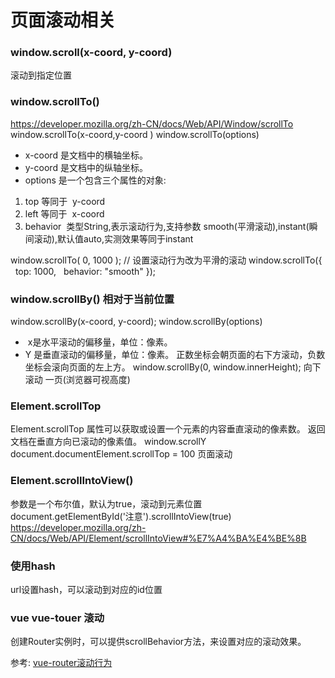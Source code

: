 # 页面滚动相关

### window.scroll(x-coord, y-coord) 
滚动到指定位置

### window.scrollTo() 
https://developer.mozilla.org/zh-CN/docs/Web/API/Window/scrollTo
window.scrollTo(x-coord,y-coord )
window.scrollTo(options)
* x-coord 是文档中的横轴坐标。
* y-coord 是文档中的纵轴坐标。
* options 是一个包含三个属性的对象:
1. top 等同于  y-coord
2. left 等同于  x-coord
3. behavior  类型String,表示滚动行为,支持参数 smooth(平滑滚动),instant(瞬间滚动),默认值auto,实测效果等同于instant

window.scrollTo( 0, 1000 );
// 设置滚动行为改为平滑的滚动
window.scrollTo({ 
    top: 1000, 
    behavior: "smooth" 
});

### window.scrollBy() 相对于当前位置
window.scrollBy(x-coord, y-coord);
window.scrollBy(options)

*  x是水平滚动的偏移量，单位：像素。
* Y 是垂直滚动的偏移量，单位：像素。
正数坐标会朝页面的右下方滚动，负数坐标会滚向页面的左上方。
window.scrollBy(0, window.innerHeight);  向下滚动 一页(浏览器可视高度)


### Element.scrollTop
Element.scrollTop 属性可以获取或设置一个元素的内容垂直滚动的像素数。
返回文档在垂直方向已滚动的像素值。
window.scrollY
document.documentElement.scrollTop = 100 页面滚动

### Element.scrollIntoView()
参数是一个布尔值，默认为true，滚动到元素位置
document.getElementById('注意').scrollIntoView(true)
https://developer.mozilla.org/zh-CN/docs/Web/API/Element/scrollIntoView#%E7%A4%BA%E4%BE%8B

### 使用hash
url设置hash，可以滚动到对应的id位置

### vue vue-touer 滚动
创建Router实例时，可以提供scrollBehavior方法，来设置对应的滚动效果。

参考: [vue-router滚动行为](https://www.yuque.com/guoqzuo/yyxr05/brzgg7#8bab95a6)